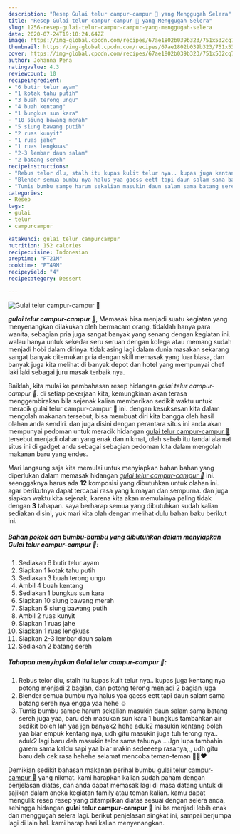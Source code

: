 ```yaml
---
description: "Resep Gulai telur campur-campur 🥰 yang Menggugah Selera"
title: "Resep Gulai telur campur-campur 🥰 yang Menggugah Selera"
slug: 1256-resep-gulai-telur-campur-campur-yang-menggugah-selera
date: 2020-07-24T19:10:24.642Z
image: https://img-global.cpcdn.com/recipes/67ae1802b039b323/751x532cq70/gulai-telur-campur-campur-🥰-foto-resep-utama.jpg
thumbnail: https://img-global.cpcdn.com/recipes/67ae1802b039b323/751x532cq70/gulai-telur-campur-campur-🥰-foto-resep-utama.jpg
cover: https://img-global.cpcdn.com/recipes/67ae1802b039b323/751x532cq70/gulai-telur-campur-campur-🥰-foto-resep-utama.jpg
author: Johanna Pena
ratingvalue: 4.3
reviewcount: 10
recipeingredient:
- "6 butir telur ayam"
- "1 kotak tahu putih"
- "3 buah terong ungu"
- "4 buah kentang"
- "1 bungkus sun kara"
- "10 siung bawang merah"
- "5 siung bawang putih"
- "2 ruas kunyit"
- "1 ruas jahe"
- "1 ruas lengkuas"
- "2-3 lembar daun salam"
- "2 batang sereh"
recipeinstructions:
- "Rebus telor dlu, stalh itu kupas kulit telur nya.. kupas juga kentang nya potong menjadi 2 bagian, dan potong terong menjadi 2 bagian juga"
- "Blender semua bumbu nya halus yaa gaess eett tapi daun salam sama batang sereh nya engga yaa hehe ☺️"
- "Tumis bumbu sampe harum sekalian masukin daun salam sama batang sereh juga yaa, baru deh masukan sun kara 1 bungkus tambahkan air sedikit boleh lah yaa jgn banyak2 hehe aduk2 masukin kentang boleh yaa biar empuk kentang nya, udh gitu masukin juga tuh terong nya.. aduk2 lagi baru deh masukin telor sama tahunya... Jgn lupa tambahin garem sama kaldu sapi yaa biar makin sedeeeep rasanya,,, udh gitu baru deh cek rasa hehehe selamat mencoba teman-teman 🥰🥰❤️"
categories:
- Resep
tags:
- gulai
- telur
- campurcampur

katakunci: gulai telur campurcampur 
nutrition: 152 calories
recipecuisine: Indonesian
preptime: "PT21M"
cooktime: "PT49M"
recipeyield: "4"
recipecategory: Dessert

---
```



![Gulai telur campur-campur 🥰](https://img-global.cpcdn.com/recipes/67ae1802b039b323/751x532cq70/gulai-telur-campur-campur-🥰-foto-resep-utama.jpg)

<b><i>gulai telur campur-campur 🥰</i></b>, Memasak bisa menjadi suatu kegiatan yang menyenangkan dilakukan oleh bermacam orang. tidaklah hanya para wanita, sebagian pria juga sangat banyak yang senang dengan kegiatan ini. walau hanya untuk sekedar seru seruan dengan kolega atau memang sudah menjadi hobi dalam dirinya. tidak asing lagi dalam dunia masakan sekarang sangat banyak ditemukan pria dengan skill memasak yang luar biasa, dan banyak juga kita melihat di banyak depot dan hotel yang mempunyai chef laki laki sebagai juru masak terbaik nya.



Baiklah, kita mulai ke pembahasan resep hidangan <i>gulai telur campur-campur 🥰</i>. di setiap pekerjaan kita, kemungkinan akan terasa menggembirakan bila sejenak kalian memberikan sedikit waktu untuk meracik gulai telur campur-campur 🥰 ini. dengan kesuksesan kita dalam mengolah makanan tersebut, bisa membuat diri kita bangga oleh hasil olahan anda sendiri. dan juga disini dengan perantara situs ini anda akan mempunyai pedoman untuk meracik hidangan <u>gulai telur campur-campur 🥰</u> tersebut menjadi olahan yang enak dan nikmat, oleh sebab itu tandai alamat situs ini di gadget anda sebagai sebagian pedoman kita dalam mengolah makanan baru yang endes.


Mari langsung saja kita memulai untuk menyiapkan bahan bahan yang diperlukan dalam memasak hidangan <u><i>gulai telur campur-campur 🥰</i></u> ini. seenggaknya harus ada <b>12</b> komposisi yang dibutuhkan untuk olahan ini. agar berikutnya dapat tercapai rasa yang lumayan dan sempurna. dan juga siapkan waktu kita sejenak, karena kita akan memulainya paling tidak dengan <b>3</b> tahapan. saya berharap semua yang dibutuhkan sudah kalian sediakan disini, yuk mari kita olah dengan melihat dulu bahan baku berikut ini.

<!--inarticleads1-->

##### Bahan pokok dan bumbu-bumbu yang dibutuhkan dalam menyiapkan Gulai telur campur-campur 🥰:

1. Sediakan 6 butir telur ayam
1. Siapkan 1 kotak tahu putih
1. Sediakan 3 buah terong ungu
1. Ambil 4 buah kentang
1. Sediakan 1 bungkus sun kara
1. Siapkan 10 siung bawang merah
1. Siapkan 5 siung bawang putih
1. Ambil 2 ruas kunyit
1. Siapkan 1 ruas jahe
1. Siapkan 1 ruas lengkuas
1. Siapkan 2-3 lembar daun salam
1. Sediakan 2 batang sereh




<!--inarticleads2-->

##### Tahapan menyiapkan Gulai telur campur-campur 🥰:

1. Rebus telor dlu, stalh itu kupas kulit telur nya.. kupas juga kentang nya potong menjadi 2 bagian, dan potong terong menjadi 2 bagian juga
1. Blender semua bumbu nya halus yaa gaess eett tapi daun salam sama batang sereh nya engga yaa hehe ☺️
1. Tumis bumbu sampe harum sekalian masukin daun salam sama batang sereh juga yaa, baru deh masukan sun kara 1 bungkus tambahkan air sedikit boleh lah yaa jgn banyak2 hehe aduk2 masukin kentang boleh yaa biar empuk kentang nya, udh gitu masukin juga tuh terong nya.. aduk2 lagi baru deh masukin telor sama tahunya... Jgn lupa tambahin garem sama kaldu sapi yaa biar makin sedeeeep rasanya,,, udh gitu baru deh cek rasa hehehe selamat mencoba teman-teman 🥰🥰❤️




Demikian sedikit bahasan makanan perihal bumbu <u>gulai telur campur-campur 🥰</u> yang nikmat. kami harapkan kalian sudah paham dengan penjelasan diatas, dan anda dapat memasak lagi di masa datang untuk di sajikan dalam aneka kegiatan family atau teman kalian. kamu dapat mengulik resep resep yang ditampilkan diatas sesuai dengan selera anda, sehingga hidangan <b>gulai telur campur-campur 🥰</b> ini bs menjadi lebih enak dan menggugah selera lagi. berikut penjelasan singkat ini, sampai berjumpa lagi di lain hal. kami harap hari kalian menyenangkan.
